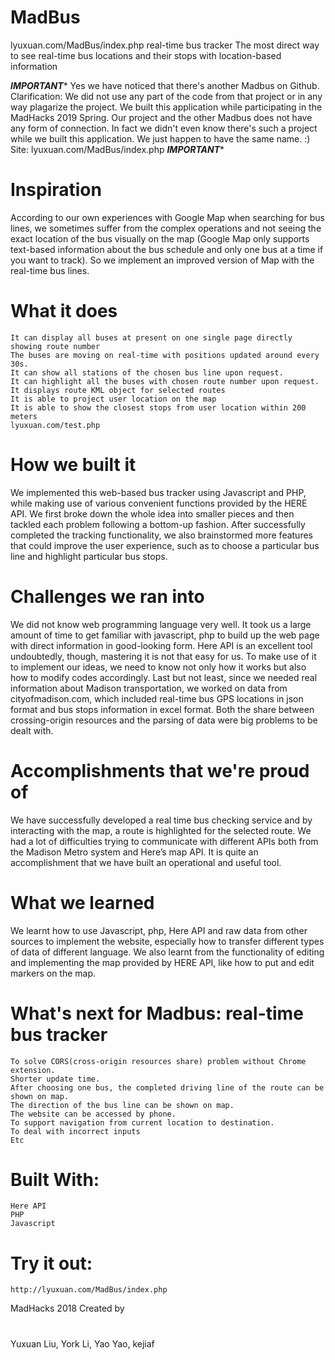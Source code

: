 # MadBus
lyuxuan.com/MadBus/index.php
real-time bus tracker
The most direct way to see real-time bus locations and their stops with location-based information 

*********IMPORTANT**********
Yes we have noticed that there's another Madbus on Github.
Clarification: We did not use any part of the code from that project
or in any way plagarize the project. We built this application 
while participating in the MadHacks 2019 Spring. Our project and the other 
Madbus does not have any form of connection. In fact we didn't even know 
there's such a project while we built this application. We just happen to have
the same name. :)
Site: lyuxuan.com/MadBus/index.php
*********IMPORTANT**********

# Inspiration

According to our own experiences with Google Map when searching for bus lines, we sometimes suffer from the complex operations and not seeing the exact location of the bus visually on the map (Google Map only supports text-based information about the bus schedule and only one bus at a time if you want to track). So we implement an improved version of Map with the real-time bus lines.

# What it does

    It can display all buses at present on one single page directly showing route number
    The buses are moving on real-time with positions updated around every 30s.
    It can show all stations of the chosen bus line upon request.
    It can highlight all the buses with chosen route number upon request.
    It displays route KML object for selected routes
    It is able to project user location on the map
    It is able to show the closest stops from user location within 200 meters
    lyuxuan.com/test.php

# How we built it

We implemented this web-based bus tracker using Javascript and PHP, while making use of various convenient functions provided by the HERE API. We first broke down the whole idea into smaller pieces and then tackled each problem following a bottom-up fashion. After successfully completed the tracking functionality, we also brainstormed more features that could improve the user experience, such as to choose a particular bus line and highlight particular bus stops.

# Challenges we ran into

We did not know web programming language very well. It took us a large amount of time to get familiar with javascript, php to build up the web page with direct information in good-looking form. Here API is an excellent tool undoubtedly, though, mastering it is not that easy for us. To make use of it to implement our ideas, we need to know not only how it works but also how to modify codes accordingly. Last but not least, since we needed real information about Madison transportation, we worked on data from cityofmadison.com, which included real-time bus GPS locations in json format and bus stops information in excel format. Both the share between crossing-origin resources and the parsing of data were big problems to be dealt with.

# Accomplishments that we're proud of

We have successfully developed a real time bus checking service and by interacting with the map, a route is highlighted for the selected route. We had a lot of difficulties trying to communicate with different APIs both from the Madison Metro system and Here’s map API. It is quite an accomplishment that we have built an operational and useful tool.

# What we learned

We learnt how to use Javascript, php, Here API and raw data from other sources to implement the website, especially how to transfer different types of data of different language. We also learnt from the functionality of editing and implementing the map provided by HERE API, like how to put and edit markers on the map.

# What's next for Madbus: real-time bus tracker

    To solve CORS(cross-origin resources share) problem without Chrome extension.
    Shorter update time.
    After choosing one bus, the completed driving line of the route can be shown on map.
    The direction of the bus line can be shown on map.
    The website can be accessed by phone.
    To support navigation from current location to destination.
    To deal with incorrect inputs
    Etc

# Built With:
    Here API
    PHP
    Javascript
# Try it out:
    http://lyuxuan.com/MadBus/index.php
    
MadHacks 2018
Created by
#
Yuxuan Liu, 
York Li, 
Yao Yao, 
kejiaf
